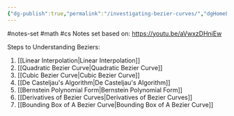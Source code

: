```yaml
---
{"dg-publish":true,"permalink":"/investigating-bezier-curves/","dgHomeLink":true,"dgPassFrontmatter":false,"dgShowLocalGraph":true}
---
```


#notes-set #math #cs
Notes set based on:
https://youtu.be/aVwxzDHniEw

Steps to Understanding Beziers:
1. [[Linear Interpolation|Linear Interpolation]] 
2. [[Quadratic Bezier Curve|Quadratic Bezier Curve]]
3. [[Cubic Bezier Curve|Cubic Bezier Curve]]
4. [[De Casteljau's Algorithm|De Casteljau's Algorithm]]
5. [[Bernstein Polynomial Form|Bernstein Polynomial Form]]
6. [[Derivatives of Bezier Curves|Derivatives of Bezier Curves]]
7. [[Bounding Box of A Bezier Curve|Bounding Box of A Bezier Curve]]